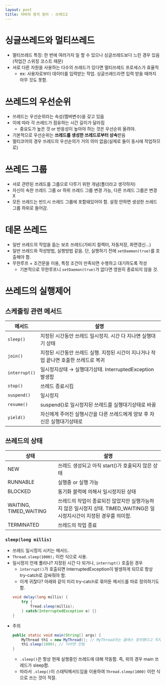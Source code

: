```yaml
---
layout: post
title: 자바의 정석 정리 - 쓰레드2
---
```


# 싱글쓰레드와 멀티쓰레드
- 멀티쓰레드 특징: 한 번에 여러가지 일 할 수 있으나 싱글쓰레드보다 느린 경우 있음(작업간 스위칭 코스트 때문)
- 서로 다른 자원을 사용하는 다수의 쓰레드가 있다면 멀티쓰레드 프로세스가 효율적
    - ex: 사용자로부터 데이터를 입력받는 작업. 싱글쓰레드라면 입력 받을 때까지 아무 것도 못함.
# 쓰레드의 우선순위
- 쓰레드는 우선순위라는 속성(멤버변수)을 갖고 있음
- 이에 따라 각 쓰레드가 점유하는 시간 길이가 달라짐
    - 중요도가 높은 것 or 반응성이 높아야 하는 것은 우선순위 올려야.
- 기본적으로 우선순위는 **쓰레드를 생성한 쓰레드로부터 상속**받음
- 멀티코어의 경우 쓰레드의 우선순의가 거의 의미 없음(실제로 둘이 동시에 작업하므로)
# 쓰레드 그룹
- 서로 관련된 쓰레드를 그룹으로 다루기 위한 개념(폴더라고 생각하자)
- 자신이 속한 쓰레드 그룹 or 하위 쓰레드 그룹 변경 가능, 다른 쓰레드 그룹은 변경 X
- 모든 쓰레드는 반드시 쓰레드 그룹에 포함돼있어야 함. 설정 안하면 생성한 쓰레드 그룹 하위로 들어감.
# 데몬 쓰레드
- 일반 쓰레드의 작업을 돕는 보조 쓰레드(가비지 컬렉터, 자동저장, 화면갱신...)
- 일반 쓰레드와 작성방법, 실행방법 같음. 단, 실행하기 전에 ```setDaemon(true)```를 호출해야 함.
- 무한루프 + 조건문을 이용, 특정 조건이 만족되면 수행하고 대기하도록 작성
    - 기본적으로 무한루프니 ```setDaemon(true)```가 없다면 영원히 종료되지 않을 것.
# 쓰레드의 실행제어
## 스케줄링 관련 메서드
|메서드|설명|
|--|--|
|```sleep()```|지정된 시간동안 쓰레드 일시정지. 시간 다 지나면 실행대기 상태|
|```join()```|지정된 시간동안 쓰레드 실행. 지정된 시간이 지나거나 작업 끝나면 호출한 쓰레드로 복귀|
|```interrupt()```|일시정지상태 → 실행대기상태. InterruptedException 발생함|
|```stop()```|쓰레드 종료시킴|
|```suspend()```|일시정지|
|```resume()```|suspend()로 일시정지된 쓰레드를 실행대기상태로 바꿈|
|```yield()```|자신에게 주어진 실행시간을 다른 쓰레드에게 양보 후 자신은 실행대기상태로|

## 쓰레드의 상태

|상태|설명|
|--|--|
|NEW|쓰레드 생성되고 아직 start()가 호출되지 않은 상태|
|RUNNABLE|실행중 or 실행 가능|
|BLOCKED|동기화 블럭에 의해서 일시정지된 상태|
|WAITING, TIMED_WAITING|쓰레드의 작업이 종료되진 않았지만 실행가능하지 않은 일시정지 상태. TIMED_WAITING은 일시정지시간이 지정된 경우를 의미함.
|TERMINATED|쓰레드의 작업 종료|

### ```sleep(long millis)```
- 쓰레드 일시정지 시키는 메서드.
- ```Thread.sleep(1000);``` 이런 식으로 사용.
- 일시정지 언제 풀리나? 지정된 시간 다 되거나, ```interrupt()``` 호출된 경우
    - `ìnterrupt()`가 호출되면 InterruptedException이 발생하게 되므로 항상 try-catch로 감싸줘야 함.
    - 이게 귀찮다? 아래와 같이 미리 try-catch로 묶어둔 메서드를 따로 정의하기도 함.
    ```java
    void delay(long millis) {
        try {
            Tread.sleep(millis);
        } catch(InterruptedException e) {}
    }
    ```
- 주의
    ```java
    public static void main(String[] args) {
        MyThread th1 = new MyThread(); // MyThread라는 클래스 정의했다고 치자
        th1.sleep(1000); // 이러면 안됨
    }
    ```
    - `.sleep()`은 항상 현재 실행중인 쓰레드에 대해 작동함. 즉, 위의 경우 main 쓰레드가 sleep함.
    - 따라서 `.sleep()`이 스태틱메서드임을 이용하여 `Thread.sleep(1000)` 이런 식으로 쓰는 것이 적절.
